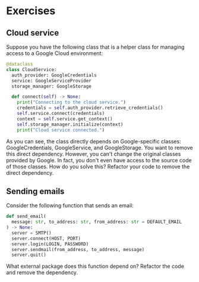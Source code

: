 # Exercises

## Cloud service
Suppose you have the following class that is a helper class for managing access to a Google Cloud environment:
```python
@dataclass
class CloudService:
  auth_provider: GoogleCredentials
  service: GoogleServiceProvider
  storage_manager: GoogleStorage

  def connect(self) -> None:
    print("Connecting to the cloud service.")
    credentials = self.auth_provider.retrieve_credentials()
    self.service.connect(credentials)
    context = self.service.get_context()
    self.storage_manager.initialize(context)
    print("Cloud service connected.")
```

As you can see, the class directly depends on Google-specific classes: GoogleCredentials, GoogleService, and GoogleStorage. You want to remove this direct dependency. However, you can't change the original classes provided by Google. In fact, you don't even have access to the source code of those classes. How do you solve this? Refactor your code to remove the direct dependency.

## Sending emails
Consider the following function that sends an email:
```python
def send_email(
  message: str, to_address: str, from_address: str = DEFAULT_EMAIL
) -> None:
  server = SMTP()
  server.connect(HOST, PORT)
  server.login(LOGIN, PASSWORD)
  server.sendmail(from_address, to_address, message)
  server.quit()
```
What external package does this function depend on? Refactor the code and remove the dependency.